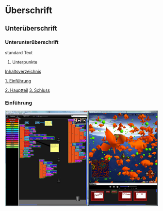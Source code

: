 # Überschrift
## Unterüberschrift
### Unterunterüberschrift
standard Text
1. Unterpunkte

[Inhaltsverzeichnis](#0)

[1. Einführung](#1)

[2. Hauptteil](#2)
[3. Schluss](#3)

### Einführung<a name="1"></a>

![bsp starlogtng](images/starlogotng_bsp.jpg "Screenshot von StarLogoTNG")
